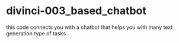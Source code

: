 # divinci-003_based_chatbot
this code connects you with a chatbot that helps you with many text generation type of tasks  
